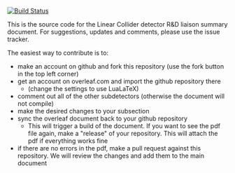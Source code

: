 [![Build Status](https://travis-ci.com/linearcollider/DetectorLiaisonReport.svg?branch=master)](https://travis-ci.com/linearcollider/DetectorLiaisonReport)

This is the source code for the Linear Collider detector R&D liaison summary document.
For suggestions, updates and comments, please use the issue tracker.

The easiest way to contribute is to:
 - make an account on github and fork this repository (use the fork button in the top left corner)
 - get an account on overleaf.com and import the github repository there
    - (change the settings to use LuaLaTeX)
- comment out all of the other subdetectors (otherwise the document will not compile)
- make the desired changes to your subsection
- sync the overleaf document back to your github repository
    - This will trigger a build of the document. If you want to see the pdf file again, make a "release" of your repository. This will attach the pdf if everything works fine
- if there are no errors in the pdf, make a pull request against this repository. We will review the changes and add them to the main document
